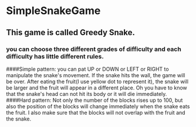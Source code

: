 # SimpleSnakeGame
## This game is called Greedy Snake.
### you can choose three different grades of difficulty and each difficulty has little different rules.
####Simple pattern:
  you can pat UP or DOWN or LEFT or RIGHT to manipulate the snake's movement. If the snake hits the wall, the game will be over.
  After eating the fruit(I use yellow dot to represent it), the snake will be larger and the fruit will appear in a different place.
  Oh you have to know that the snake's head can not hit its body or it will die immediately.
####Hard pattern:
  Not only the number of the blocks rises up to 100, but also the position of the blocks will change immediately when the snake eats the fruit.
  I also make sure that the blocks will not overlap with the fruit and the snake.